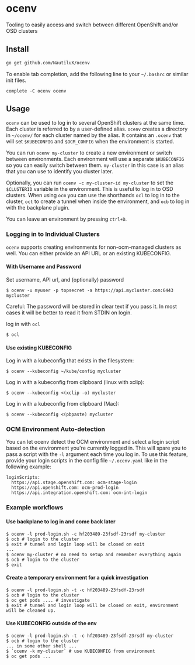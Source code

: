 # ocenv
Tooling to easily access and switch between different OpenShift and/or OSD clusters

## Install

```bash
go get github.com/NautiluX/ocenv
```

To enable tab completion, add the following line to your `~/.bashrc` or similar init files.

```
complete -C ocenv ocenv
```

## Usage

`ocenv` can be used to log in to several OpenShift clusters at the same time.
Each cluster is referred to by a user-defined alias.
`ocenv` creates a directory in `~/ocenv/` for each cluster named by the alias.
It contains an `.ocenv` that will set `$KUBECONFIG` and `$OCM_CONFIG` when the environment is started.

You can run `ocenv my-cluster` to create a new environment or switch between environments.
Each environment will use a separate `$KUBECONFIG` so you can easily switch between them.
`my-cluster` in this case is an alias that you can use to identify you cluster later.

Optionally, you can run `ocenv -c my-cluster-id my-cluster` to set the `$CLUSTERID` variable in the environment.
This is useful to log in to OSD clusters.
When using `ocm` you can use the shorthands `ocl` to log in to the cluster, `oct` to create a tunnel when inside the environment, and `ocb` to log in with the backplane plugin.

You can leave an environment by pressing `ctrl+D`.

### Logging in to Individual Clusters

`ocenv` supports creating environments for non-ocm-managed clusters as well.
You can either provide an API URL or an existing KUBECONFIG.

#### With Username and Password

Set username, API url, and (optionally) password

```
$ ocenv -u myuser -p topsecret -a https://api.mycluster.com:6443 mycluster
```

Careful: The password will be stored in clear text if you pass it.
In most cases it will be better to read it from STDIN on login.

log in with `ocl`

```
$ ocl
```

#### Use existing KUBECONFIG

Log in with a kubeconfig that exists in the filesystem:

```
$ ocenv --kubeconfig ~/kube/config mycluster
```

Log in with a kubeconfig from clipboard (linux with xclip):

```
$ ocenv --kubeconfig <(xclip -o) mycluster
```

Log in with a kubeconfig from clipboard (Mac):

```
$ ocenv --kubeconfig <(pbpaste) mycluster
```

### OCM Environment Auto-detection

You can let ocenv detect the OCM environment and select a login script based on the environment you're currently logged in.
This will spare you to pass a script with the `-l` argument each time you log in.
To use this feature, provide your login scripts in the config file `~/.ocenv.yaml` like in the following example:

```
loginScripts:
  https://api.stage.openshift.com: ocm-stage-login
  https://api.openshift.com: ocm-prod-login
  https://api.integration.openshift.com: ocm-int-login
```

### Example workflows

#### Use backplane to log in and come back later

```
$ ocenv -l prod-login.sh -c hf203489-23fsdf-23rsdf my-cluster
$ ocb # login to the cluster
$ exit # tunnel and login loop will be closed on exit
...
$ ocenv my-cluster # no need to setup and remember everything again
$ ocb # login to the cluster
$ exit
```

#### Create a temporary environment for a quick investigation

```
$ ocenv -l prod-login.sh -t -c hf203489-23fsdf-23rsdf
$ ocb # login to the cluster
$ oc get pods .... # investigate
$ exit # tunnel and login loop will be closed on exit, environment will be cleaned up.
```

#### Use KUBECONFIG outside of the env

```
$ ocenv -l prod-login.sh -t -c hf203489-23fsdf-23rsdf my-cluster
$ ocb # login to the cluster
... in some other shell ...
$ `ocenv -k my-cluster` # use KUBECONFIG from environment
$ oc get pods ...
```